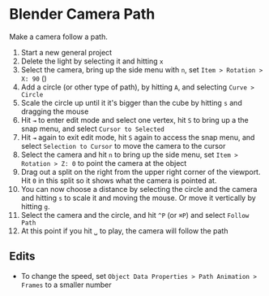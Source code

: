 # Blender Camera Path

Make a camera follow a path.

1. Start a new general project
2. Delete the light by selecting it and hitting `x`
3. Select the camera, bring up the side menu with `n`, set `Item > Rotation > X: 90` () 
4. Add a circle (or other type of path), by hitting `A`, and selecting `Curve > Circle`
5. Scale the circle up until it it's bigger than the cube by hitting `s` and dragging the mouse
6. Hit `⇥` to enter edit mode and select one vertex, hit `S` to bring up a the snap menu, and select `Cursor to Selected`
7. Hit `⇥` again to exit edit mode, hit `S` again to access the snap menu, and select `Selection to Cursor` to move the camera to the cursor
8. Select the camera and hit `n` to bring up the side menu, set `Item > Rotation > Z: 0` to point the camera at the object
9. Drag out a split on the right from the upper right corner of the viewport. Hit `0` in this split so it shows what the camera is pointed at.
10. You can now choose a distance by selecting the circle and the camera and hitting `s` to scale it and moving the mouse. Or move it vertically by hitting `g`.
11. Select the camera and the circle, and hit `^P` (or `⌘P`) and select `Follow Path`
12. At this point if you hit `␣` to play, the camera will follow the path

## Edits

- To change the speed, set `Object Data Properties > Path Animation > Frames` to a smaller number
